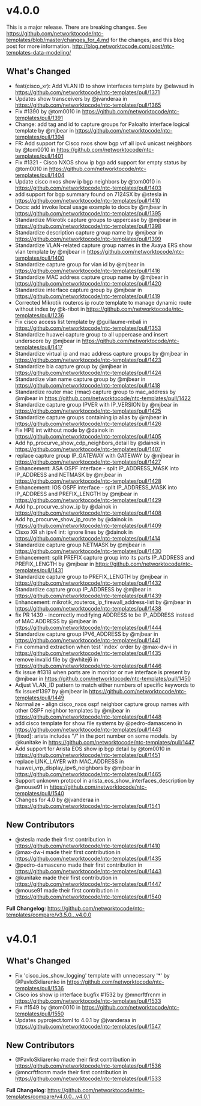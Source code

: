 
# v4.0.0

This is a major release. There are breaking changes. See https://github.com/networktocode/ntc-templates/blob/master/changes_for_4.md for the changes, and this blog post for more information. http://blog.networktocode.com/post/ntc-templates-data-modeling/

## What's Changed

* feat(cisco_xr): Add VLAN ID to show interfaces template by @elavaud in https://github.com/networktocode/ntc-templates/pull/1371
* Updates show transceivers by @jvanderaa in https://github.com/networktocode/ntc-templates/pull/1365
* Fix #1390 by @tom0010 in https://github.com/networktocode/ntc-templates/pull/1391
* Change: add tag and id to capture groups for Paloalto interface logical template by @mjbear in https://github.com/networktocode/ntc-templates/pull/1394
* FR: Add support for Cisco nxos show bgp vrf all ipv4 unicast neighbors by @tom0010 in https://github.com/networktocode/ntc-templates/pull/1401
* Fix #1321 - Cisco NXOS show ip bgp add support for empty status by @tom0010 in https://github.com/networktocode/ntc-templates/pull/1404
* Update cisco nxos show ip bgp neighbors by @tom0010 in https://github.com/networktocode/ntc-templates/pull/1403
* add support for bgp summary found on 7124SX by @stesla in https://github.com/networktocode/ntc-templates/pull/1410
* Docs: add invoke local usage example to docs by @mjbear in https://github.com/networktocode/ntc-templates/pull/1395
* Standardize Mikrotik capture groups to uppercase by @mjbear in https://github.com/networktocode/ntc-templates/pull/1398
* Standardize description capture group name by @mjbear in https://github.com/networktocode/ntc-templates/pull/1399
* Standardize VLAN-related capture group names in the Avaya ERS show vlan template by @mjbear in https://github.com/networktocode/ntc-templates/pull/1400
* Standardize capture group for vlan id by @mjbear in https://github.com/networktocode/ntc-templates/pull/1416
* Standardize MAC address capture group name by @mjbear in https://github.com/networktocode/ntc-templates/pull/1420
* Standardize interface capture group by @mjbear in https://github.com/networktocode/ntc-templates/pull/1419
* Corrected Mikrotik routeros ip route template to manage dynamic route without index by @k-ribot in https://github.com/networktocode/ntc-templates/pull/1236
* Fix cisco access list template by @guillaume-mbali in https://github.com/networktocode/ntc-templates/pull/1353
* Standardize huawei capture group to all uppercase and insert underscore by @mjbear in https://github.com/networktocode/ntc-templates/pull/1417
* Standardize virtual ip  and mac address capture groups by @mjbear in https://github.com/networktocode/ntc-templates/pull/1423
* Standardize bia capture group by @mjbear in https://github.com/networktocode/ntc-templates/pull/1424
* Standardize vlan name capture group  by @mjbear in https://github.com/networktocode/ntc-templates/pull/1418
* Standardize router mac (rmac) capture group to mac_address by @mjbear in https://github.com/networktocode/ntc-templates/pull/1422
* Standardize capture group IPVER with IP_VERSION by @mjbear in https://github.com/networktocode/ntc-templates/pull/1425
* Standardize capture groups containing ip alias by @mjbear in https://github.com/networktocode/ntc-templates/pull/1426
* Fix HPE int without mode by @dainok in https://github.com/networktocode/ntc-templates/pull/1405
* Add hp_procurve_show_cdp_neighbors_detail by @dainok in https://github.com/networktocode/ntc-templates/pull/1407
* replace capture group IP_GATEWAY with GATEWAY by @mjbear in https://github.com/networktocode/ntc-templates/pull/1427
* Enhancement: ASA OSPF interface - split IP_ADDRESS_MASK into IP_ADDRESS and NETMASK by @mjbear in https://github.com/networktocode/ntc-templates/pull/1428
* Enhancement: IOS OSPF interface - split IP_ADDRESS_MASK into IP_ADDRESS and PREFIX_LENGTH by @mjbear in https://github.com/networktocode/ntc-templates/pull/1429
* Add hp_procurve_show_ip by @dainok in https://github.com/networktocode/ntc-templates/pull/1408
* Add hp_procurve_show_ip_route by @dainok in https://github.com/networktocode/ntc-templates/pull/1409
* Cisxo XR sh ipv4 int: ignore lines by @dainok in https://github.com/networktocode/ntc-templates/pull/1414
* Standardize capture group NETMASK by @mjbear in https://github.com/networktocode/ntc-templates/pull/1430
* Enhancement: split PREFIX capture group into its parts IP_ADDRESS and PREFIX_LENGTH by @mjbear in https://github.com/networktocode/ntc-templates/pull/1431
* Standardize capture group to PREFIX_LENGTH by @mjbear in https://github.com/networktocode/ntc-templates/pull/1432
* Standardize capture group IP_ADDRESS by @mjbear in https://github.com/networktocode/ntc-templates/pull/1439
* Enhancement: mikrotik_routeros_ip_firewall_address-list by @mjbear in https://github.com/networktocode/ntc-templates/pull/1438
* fix PR 1439 - incorrectly modifying ADDRESS to be IP_ADDRESS instead of MAC ADDRESS by @mjbear in https://github.com/networktocode/ntc-templates/pull/1444
* Standardize capture group IPV6_ADDRESS by @mjbear in https://github.com/networktocode/ntc-templates/pull/1441
* Fix command extraction when test 'index' order by @max-dw-i in https://github.com/networktocode/ntc-templates/pull/1435
* remove invalid file by @whitej6 in https://github.com/networktocode/ntc-templates/pull/1446
* fix issue #1318 when ports are in monitor or nve interface is present by @mjbear in https://github.com/networktocode/ntc-templates/pull/1450
* Adjust VLAN_ID pattern to match either numbers of specific keywords to fix issue#1397 by @mjbear in https://github.com/networktocode/ntc-templates/pull/1449
* Normalize - align cisco_nxos ospf neighbor capture group names with other OSPF neighbor templates by @mjbear in https://github.com/networktocode/ntc-templates/pull/1448
* add cisco template for show file systems by @pedro-damasceno in https://github.com/networktocode/ntc-templates/pull/1443
* [fixed]: arista includes "/" in the port number on some models. by @kunitake in https://github.com/networktocode/ntc-templates/pull/1447
* Add support for Arista EOS show ip bgp detail by @tom0010 in https://github.com/networktocode/ntc-templates/pull/1451
* replace LINK_LAYER with MAC_ADDRESS in huawei_vrp_display_ipv6_neighbors by @mjbear in https://github.com/networktocode/ntc-templates/pull/1465
* Support unknown protocol in arista_eos_show_interfaces_description by @mouse91 in https://github.com/networktocode/ntc-templates/pull/1540
* Changes for 4.0 by @jvanderaa in https://github.com/networktocode/ntc-templates/pull/1541

## New Contributors

* @stesla made their first contribution in https://github.com/networktocode/ntc-templates/pull/1410
* @max-dw-i made their first contribution in https://github.com/networktocode/ntc-templates/pull/1435
* @pedro-damasceno made their first contribution in https://github.com/networktocode/ntc-templates/pull/1443
* @kunitake made their first contribution in https://github.com/networktocode/ntc-templates/pull/1447
* @mouse91 made their first contribution in https://github.com/networktocode/ntc-templates/pull/1540

**Full Changelog**: https://github.com/networktocode/ntc-templates/compare/v3.5.0...v4.0.0

# v4.0.1

## What's Changed

* Fix 'cisco_ios_show_logging' template with unnecessary '*' by @PavloSkliarenko in https://github.com/networktocode/ntc-templates/pull/1536
* Cisco ios show ip interface bugfix #1532 by @mncrftfrcnm in https://github.com/networktocode/ntc-templates/pull/1533
* Fix #1549 by @tom0010 in https://github.com/networktocode/ntc-templates/pull/1550
* Updates pyproject.toml to 4.0.1 by @jvanderaa in https://github.com/networktocode/ntc-templates/pull/1547

## New Contributors

* @PavloSkliarenko made their first contribution in https://github.com/networktocode/ntc-templates/pull/1536
* @mncrftfrcnm made their first contribution in https://github.com/networktocode/ntc-templates/pull/1533

**Full Changelog**: https://github.com/networktocode/ntc-templates/compare/v4.0.0...v4.0.1
